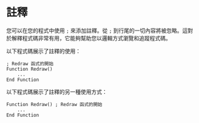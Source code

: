 # 註釋

您可以在您的程式中使用 `;` 來添加註釋。從 `;` 到行尾的一切內容將被忽略。這對於解釋程式碼非常有用，它能夠幫助您以邏輯方式瀏覽和追蹤程式碼。

以下程式碼展示了註釋的使用：

```basic
; Redraw 函式的開始
Function Redraw()
    ...
End Function 
```

以下程式碼展示了註釋的另一種使用方式：

```basic
Function Redraw() ; Redraw 函式的開始
    ...
End Function
```
